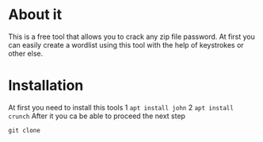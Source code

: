 # About it
This is a free tool that allows you to crack any zip file password.
At first you can easily create a wordlist using this tool with the help of keystrokes or other else.

# Installation
At first you need to install this tools
1 `apt install john`
2 `apt install crunch`
After it you ca be able to proceed the next step
```shell
git clone 
